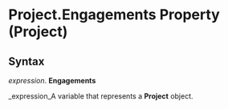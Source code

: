 
# Project.Engagements Property (Project)

## Syntax

 _expression_. **Engagements**

 _expression_A variable that represents a  **Project** object.


